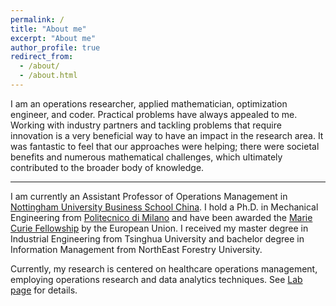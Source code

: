 ```yaml
---
permalink: /
title: "About me"
excerpt: "About me"
author_profile: true
redirect_from: 
  - /about/
  - /about.html
---
```



I am an operations researcher, applied mathematician, optimization engineer, and coder. Practical problems have always appealed to me. Working with industry partners and tackling problems that require innovation is a very beneficial way to have an impact in the research area. It was fantastic to feel that our approaches were helping; there were societal benefits and numerous mathematical challenges, which ultimately contributed to the broader body of knowledge.

--------------------------------------------------------------------------------
I am currently an Assistant Professor of Operations Management in [Nottingham University Business School China](https://www.nottingham.edu.cn/en/business/home.aspx). 
I hold a Ph.D. in Mechanical Engineering from [Politecnico di Milano](https://www.polimi.it/en) and have been awarded the [Marie Curie Fellowship](https://www.digiman4-0.mek.dtu.dk/About-us/Who-are-we/ESRs) by the European Union. I received my master degree in Industrial Engineering from Tsinghua University and bachelor degree in Information Management from NorthEast Forestry University.

Currently, my research is centered on healthcare operations management, employing operations research and data analytics techniques. See [Lab page](/HOME/) for details.
